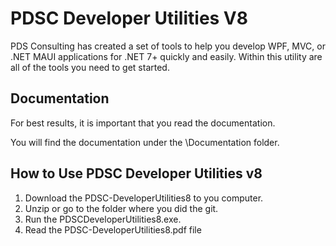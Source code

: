 # PDSC Developer Utilities V8
PDS Consulting has created a set of tools to help you develop WPF, MVC, or .NET MAUI applications for .NET 7+ quickly and easily. Within this utility are all of the tools you need to get started.

## Documentation
For best results, it is important that you read the documentation.

You will find the documentation under the \Documentation folder.

## How to Use PDSC Developer Utilities v8 
1. Download the PDSC-DeveloperUtilities8 to you computer.
2. Unzip or go to the folder where you did the git.
3. Run the PDSCDeveloperUtilities8.exe.
4. Read the PDSC-DeveloperUtilities8.pdf file
